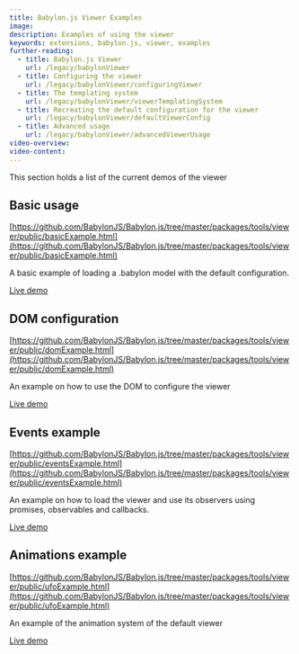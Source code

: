 ```yaml
---
title: Babylon.js Viewer Examples
image:
description: Examples of using the viewer
keywords: extensions, babylon.js, viewer, examples
further-reading:
  - title: Babylon.js Viewer
    url: /legacy/babylonViewer
  - title: Configuring the viewer
    url: /legacy/babylonViewer/configuringViewer
  - title: The templating system
    url: /legacy/babylonViewer/viewerTemplatingSystem
  - title: Recreating the default configuration for the viewer
    url: /legacy/babylonViewer/defaultViewerConfig
  - title: Advanced usage
    url: /legacy/babylonViewer/advancedViewerUsage
video-overview:
video-content:
---
```


This section holds a list of the current demos of the viewer

## Basic usage

[https://github.com/BabylonJS/Babylon.js/tree/master/packages/tools/viewer/public/basicExample.html](https://github.com/BabylonJS/Babylon.js/tree/master/packages/tools/viewer/public/basicExample.html)

A basic example of loading a .babylon model with the default configuration.

[Live demo](https://viewer.babylonjs.com/basicExample.html)

## DOM configuration

[https://github.com/BabylonJS/Babylon.js/tree/master/packages/tools/viewer/public/domExample.html](https://github.com/BabylonJS/Babylon.js/tree/master/packages/tools/viewer/public/domExample.html)

An example on how to use the DOM to configure the viewer

[Live demo](https://viewer.babylonjs.com/domExample.html)

## Events example

[https://github.com/BabylonJS/Babylon.js/tree/master/packages/tools/viewer/public/eventsExample.html](https://github.com/BabylonJS/Babylon.js/tree/master/packages/tools/viewer/public/eventsExample.html)

An example on how to load the viewer and use its observers using promises, observables and callbacks.

[Live demo](https://viewer.babylonjs.com/eventsExample.html)

## Animations example

[https://github.com/BabylonJS/Babylon.js/tree/master/packages/tools/viewer/public/ufoExample.html](https://github.com/BabylonJS/Babylon.js/tree/master/packages/tools/viewer/public/ufoExample.html)

An example of the animation system of the default viewer

[Live demo](https://viewer.babylonjs.com/ufoExample.html)
